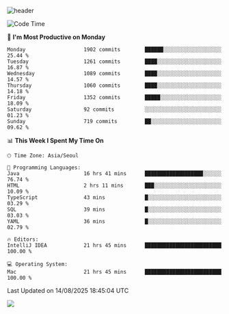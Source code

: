 ![header](https://capsule-render.vercel.app/api?type=Egg&color=timeAuto&height=300&section=header&text=PoPo&fontSize=90&animation=fadeIn)

  <!--START_SECTION:waka-->
![Code Time](http://img.shields.io/badge/Code%20Time-2%2C906%20hrs%2014%20mins-blue)

📅 **I'm Most Productive on Monday** 

```text
Monday                   1902 commits        ██████░░░░░░░░░░░░░░░░░░░   25.44 % 
Tuesday                  1261 commits        ████░░░░░░░░░░░░░░░░░░░░░   16.87 % 
Wednesday                1089 commits        ████░░░░░░░░░░░░░░░░░░░░░   14.57 % 
Thursday                 1060 commits        ████░░░░░░░░░░░░░░░░░░░░░   14.18 % 
Friday                   1352 commits        █████░░░░░░░░░░░░░░░░░░░░   18.09 % 
Saturday                 92 commits          ░░░░░░░░░░░░░░░░░░░░░░░░░   01.23 % 
Sunday                   719 commits         ██░░░░░░░░░░░░░░░░░░░░░░░   09.62 % 
```


📊 **This Week I Spent My Time On** 

```text
🕑︎ Time Zone: Asia/Seoul

💬 Programming Languages: 
Java                     16 hrs 41 mins      ███████████████████░░░░░░   76.74 % 
HTML                     2 hrs 11 mins       ███░░░░░░░░░░░░░░░░░░░░░░   10.09 % 
TypeScript               43 mins             █░░░░░░░░░░░░░░░░░░░░░░░░   03.29 % 
SQL                      39 mins             █░░░░░░░░░░░░░░░░░░░░░░░░   03.03 % 
YAML                     36 mins             █░░░░░░░░░░░░░░░░░░░░░░░░   02.79 % 

🔥 Editors: 
IntelliJ IDEA            21 hrs 45 mins      █████████████████████████   100.00 % 

💻 Operating System: 
Mac                      21 hrs 45 mins      █████████████████████████   100.00 % 
```


 Last Updated on 14/08/2025 18:45:04 UTC
<!--END_SECTION:waka-->



<img src="https://capsule-render.vercel.app/api?type=Egg&color=timeAuto&height=300&section=footer&text=PoPo&fontSize=90&animation=fadeIn&reversal=true" />
